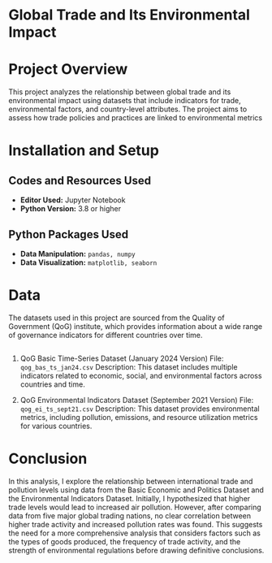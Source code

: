 # Global Trade and Its Environmental Impact

# Project Overview 
This project analyzes the relationship between global trade and its environmental impact using datasets that include indicators for trade, environmental factors, and country-level attributes. The project aims to assess how trade policies and practices are linked to environmental metrics

# Installation and Setup 

## Codes and Resources Used 
- **Editor Used:** Jupyter Notebook
- **Python Version:** 3.8 or higher

## Python Packages Used 
- **Data Manipulation:** `pandas, numpy`
- **Data Visualization:** `matplotlib, seaborn`

# Data
The datasets used in this project are sourced from the Quality of Government (QoG) institute, which provides information about a wide range of governance indicators for different countries over time.

## 
1. QoG Basic Time-Series Dataset (January 2024 Version)
File: `qog_bas_ts_jan24.csv`
Description: This dataset includes multiple indicators related to economic, social, and environmental factors across countries and time.

2. QoG Environmental Indicators Dataset (September 2021 Version)
File: `qog_ei_ts_sept21.csv`
Description: This dataset provides environmental metrics, including pollution, emissions, and resource utilization metrics for various countries.

# Conclusion 

In this analysis, I explore the relationship between international trade and pollution levels using data from the Basic Economic and Politics Dataset and the Environmental Indicators Dataset. Initially, I hypothesized that higher trade levels would lead to increased air pollution. However, after comparing data from five major global trading nations, no clear correlation between higher trade activity and increased pollution rates was found. This suggests the need for a more comprehensive analysis that considers factors such as the types of goods produced, the frequency of trade activity, and the strength of environmental regulations before drawing definitive conclusions.
